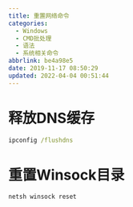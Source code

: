 ```yaml
---
title: 重置网络命令
categories: 
  - Windows
  - CMD批处理
  - 语法
  - 系统相关命令
abbrlink: be4a98e5
date: 2019-11-17 08:50:29
updated: 2022-04-04 00:51:44
---
```

# 释放DNS缓存
```cmd
ipconfig /flushdns
```
# 重置Winsock目录
```cmd
netsh winsock reset
```
